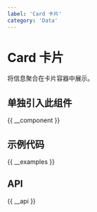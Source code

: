 ```yaml
---
label: 'Card 卡片'
category: 'Data'
---
```


# Card 卡片

将信息聚合在卡片容器中展示。

## 单独引入此组件

{{ __component }}

## 示例代码

{{ __examples }}

## API

{{ __api }}
